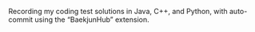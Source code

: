 Recording my coding test solutions in Java, C++, and Python,
with auto-commit using the “BaekjunHub” extension.
